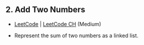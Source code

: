 ## 2. Add Two Numbers

-  [LeetCode](https://leetcode.com/problems/add-two-numbers/) | [LeetCode CH](https://leetcode.cn/problems/add-two-numbers/) (Medium)

-   Represent the sum of two numbers as a linked list.
